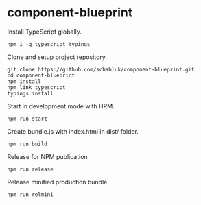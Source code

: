 # component-blueprint
Install TypeScript globally.
```
npm i -g typescript typings
```
Clone and setup project repository.
```
git clone https://github.com/schabluk/component-blueprint.git
cd component-blueprint
npm install
npm link typescript
typings install
```
Start in development mode with HRM.
```
npm run start
```
Create bundle.js with index.html in dist/ folder.
```
npm run build
```
Release for NPM publication
```
npm run release
```
Release minified production bundle
```
npm run relmini
```
